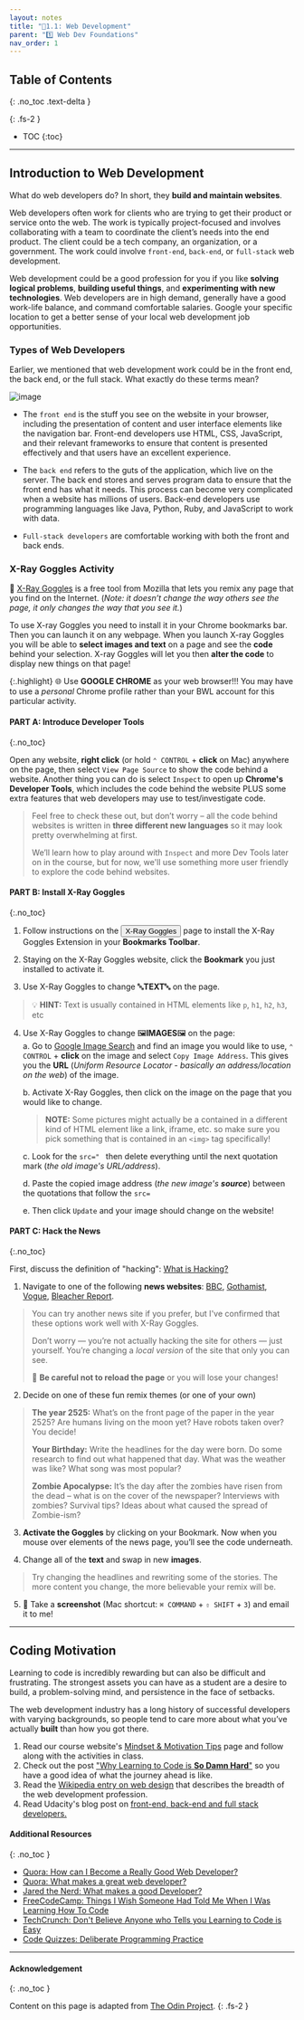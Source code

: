 ```yaml
---
layout: notes
title: "📓1.1: Web Development" 
parent: "1️⃣ Web Dev Foundations"
nav_order: 1
---
```


## Table of Contents
{: .no_toc .text-delta }

{: .fs-2 }
- TOC
{:toc}

---
## Introduction to Web Development
What do web developers do? In short, they **build and maintain websites**.

Web developers often work for clients who are trying to get their product or service onto the web. The work is typically project-focused and involves collaborating with a team to coordinate the client’s needs into the end product. The client could be a tech company, an organization, or a government. The work could involve `front-end`, `back-end`, or `full-stack` web development.

Web development could be a good profession for you if you like **solving logical problems**, **building useful things**, and **experimenting with new technologies**. Web developers are in high demand, generally have a good work-life balance, and command comfortable salaries. Google your specific location to get a better sense of your local web development job opportunities.

### Types of Web Developers
Earlier, we mentioned that web development work could be in the front end, the back end, or the full stack. What exactly do these terms mean?

![image](https://www.toptal.com/custom-software-development/wp-content/uploads/2016/08/front-end-vs-back-end-750x375.jpg)

* The `front end` is the stuff you see on the website in your browser, including the presentation of content and user interface elements like the navigation bar. Front-end developers use HTML, CSS, JavaScript, and their relevant frameworks to ensure that content is presented effectively and that users have an excellent experience.

* The `back end` refers to the guts of the application, which live on the server. The back end stores and serves program data to ensure that the front end has what it needs. This process can become very complicated when a website has millions of users. Back-end developers use programming languages like Java, Python, Ruby, and JavaScript to work with data.

* `Full-stack developers` are comfortable working with both the front and back ends.

### X-Ray Goggles Activity

🥽 [X-Ray Goggles](https://x-ray-goggles.mouse.org/) is a free tool from Mozilla that lets you remix any page that you find on the Internet. (_Note: it doesn’t change the way others see the page, it only changes the way that you see it._) 

To use X-ray Goggles you need to install it in your Chrome bookmarks bar. Then you can launch it on any webpage. When you launch X-ray Goggles you will be able to **select images and text** on a page and see the **code** behind your selection. X-ray Goggles will let you then **alter the code** to display new things on that page!

{:.highlight}
🌐 Use **GOOGLE CHROME** as your web browser!!! You may have to use a _personal_ Chrome profile rather than your BWL account for this particular activity. 

#### PART A: Introduce Developer Tools 
{:.no_toc}

Open any website, **right click** (or hold `⌃ CONTROL` + **click** on Mac) anywhere on the page, then select `View Page Source` to show the code behind a website. Another thing you can do is select `Inspect` to open up **Chrome's Developer Tools**, which includes the code behind the website PLUS some extra features that web developers may use to test/investigate code.

> Feel free to check these out, but don’t worry – all the code behind websites is written in **three different new languages** so it may look pretty overwhelming at first.
> 
> We’ll learn how to play around with `Inspect` and more Dev Tools later on in the course, but for now, we'll use something more user friendly to explore the code behind websites.

#### PART B: Install X-Ray Goggles
{:.no_toc}

<div class="task" markdown="block">

1. Follow instructions on the <a href="https://x-ray-goggles.mouse.org/"><button type="button" name="button" class="btn">X-Ray Goggles</button></a> page to install the X-Ray Goggles Extension in your **Bookmarks Toolbar**.

2. Staying on the X-Ray Goggles website, click the **Bookmark** you just installed to activate it.

3. Use X-Ray Goggles to change 🔤**TEXT**🔤 on the page.
  > 💡 **HINT:** Text is usually contained in HTML elements like `p`, `h1`, `h2`, `h3`, etc

4. Use X-Ray Goggles to change 🖼️**IMAGES**🖼️ on the page:   
   a. Go to [Google Image Search](https://images.google.com/) and find an image you would like to use, `⌃ CONTROL` + **click** on the image and select `Copy Image Address`. This gives you the **URL** (_Uniform Resource Locator - basically an address/location on the web_) of the image.

   b. Activate X-Ray Goggles, then click on the image on the page that you would like to change.
     > **NOTE:** Some pictures might actually be a contained in a different kind of HTML element like a link, iframe, etc. so make sure you pick something that is contained in an `<img>` tag specifically!

   c. Look for the `src=" ` then delete everything until the next quotation mark (_the old image's URL/address_).

   d. Paste the copied image address (_the new image's **source**_) between the quotations that follow the `src=`

   e. Then click `Update` and your image should change on the website!

</div>


#### PART C: Hack the News
{:.no_toc}

First, discuss the definition of "hacking": [What is Hacking?](https://wiki.mozilla.org/Webmaker/Teach/Terminology#Hack)

<div class="task" markdown="block">

1. Navigate to one of the following **news websites**: [BBC](https://www.bbc.com/), [Gothamist](https://gothamist.com/), [Vogue](https://www.vogue.com/fashion), [Bleacher Report](https://bleacherreport.com/).
  > You can try another news site if you prefer, but I've confirmed that these options work well with X-Ray Goggles.
  > 
  > Don’t worry — you’re not actually hacking the site for others — just yourself. You’re changing a _local version_ of the site that only you can see.
  > 
  > 🚨 **Be careful not to reload the page** or you will lose your changes!

2. Decide on one of these fun remix themes (or one of your own)
  > **The year 2525:** What’s on the front page of the paper in the year 2525? Are humans living on the moon yet? Have robots taken over? You decide!
  > 
  > **Your Birthday:** Write the headlines for the day were born. Do some research to find out what happened that day. What was the weather was like? What song was most popular?
  > 
  > **Zombie Apocalypse:** It’s the day after the zombies have risen from the dead – what is on the cover of the newspaper? Interviews with zombies? Survival tips? Ideas about what caused the spread of Zombie-ism?

3. **Activate the Goggles** by clicking on your Bookmark. Now when you mouse over elements of the news page, you’ll see the code underneath.

4. Change all of the **text** and swap in new **images**.
  > Try changing the headlines and rewriting some of the stories. The more content you change, the more believable your remix will be. 

5. 📸 Take a **screenshot** (Mac shortcut: `⌘ COMMAND` + `⇧ SHIFT` + `3`) and email it to me!

</div>

---

## Coding Motivation
Learning to code is incredibly rewarding but can also be difficult and frustrating. The strongest assets you can have as a student are a desire to build, a problem-solving mind, and persistence in the face of setbacks.

The web development industry has a long history of successful developers with varying backgrounds, so people tend to care more about what you’ve actually **built** than how you got there.

<div class="task" markdown="1">

1. Read our course website's [Mindset & Motivation Tips](https://coderina.dev/webdocs/docs/ref/mindset.html) page and follow along with the activities in class.
1. Check out the post ["Why Learning to Code is **So Damn Hard**"](https://web.archive.org/web/20230630111131/https://www.thinkful.com/blog/why-learning-to-code-is-so-damn-hard/) so you have a good idea of what the journey ahead is like.
1. Read the [Wikipedia entry on web design](https://en.wikipedia.org/wiki/Web_design) that describes the breadth of the web development profession.
1. Read Udacity's blog post on [front-end, back-end and full stack developers.](https://www.udacity.com/blog/2020/12/front-end-vs-back-end-vs-full-stack-web-developers.html)

</div>

#### Additional Resources
{: .no_toc }

- [Quora: How can I Become a Really Good Web Developer?](http://www.quora.com/Computer-Programming/How-can-I-become-a-really-good-Web-Developer-starting-from-now-at-age-20-before-age-25)
- [Quora: What makes a great web developer?](http://www.quora.com/What-makes-a-great-web-developer)
- [Jared the Nerd: What makes a good Developer?](http://jaredthenerd.com/2013/05/What-Makes-A-Good-Developer/)
- [FreeCodeCamp: Things I Wish Someone Had Told Me When I Was Learning How To Code](https://www.freecodecamp.org/news/things-i-wish-someone-had-told-me-when-i-was-learning-how-to-code-565fc9dcb329/)
- [TechCrunch: Don't Believe Anyone who Tells you Learning to Code is Easy](http://techcrunch.com/2014/05/24/dont-believe-anyone-who-tells-you-learning-to-code-is-easy/)
- [Code Quizzes: Deliberate Programming Practice](https://codequizzes.wordpress.com/2013/04/28/deliberate-programming-practice/)

---

#### Acknowledgement
{: .no_toc }

Content on this page is adapted from [The Odin Project](https://www.theodinproject.com/).
{: .fs-2 }
